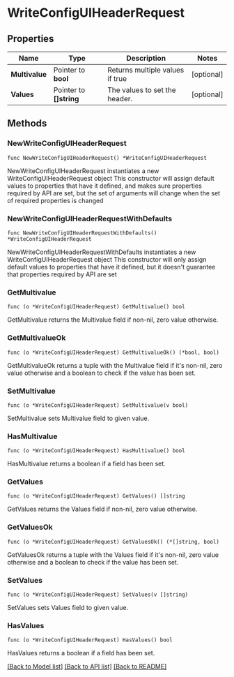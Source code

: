 # WriteConfigUIHeaderRequest


## Properties

Name | Type | Description | Notes
------------ | ------------- | ------------- | -------------
**Multivalue** | Pointer to **bool** | Returns multiple values if true | [optional] 
**Values** | Pointer to **[]string** | The values to set the header. | [optional] 



## Methods


### NewWriteConfigUIHeaderRequest

`func NewWriteConfigUIHeaderRequest() *WriteConfigUIHeaderRequest`

NewWriteConfigUIHeaderRequest instantiates a new WriteConfigUIHeaderRequest object
This constructor will assign default values to properties that have it defined,
and makes sure properties required by API are set, but the set of arguments
will change when the set of required properties is changed

### NewWriteConfigUIHeaderRequestWithDefaults

`func NewWriteConfigUIHeaderRequestWithDefaults() *WriteConfigUIHeaderRequest`

NewWriteConfigUIHeaderRequestWithDefaults instantiates a new WriteConfigUIHeaderRequest object
This constructor will only assign default values to properties that have it defined,
but it doesn't guarantee that properties required by API are set


### GetMultivalue

`func (o *WriteConfigUIHeaderRequest) GetMultivalue() bool`

GetMultivalue returns the Multivalue field if non-nil, zero value otherwise.

### GetMultivalueOk

`func (o *WriteConfigUIHeaderRequest) GetMultivalueOk() (*bool, bool)`

GetMultivalueOk returns a tuple with the Multivalue field if it's non-nil, zero value otherwise
and a boolean to check if the value has been set.

### SetMultivalue

`func (o *WriteConfigUIHeaderRequest) SetMultivalue(v bool)`

SetMultivalue sets Multivalue field to given value.


### HasMultivalue

`func (o *WriteConfigUIHeaderRequest) HasMultivalue() bool`

HasMultivalue returns a boolean if a field has been set.




### GetValues

`func (o *WriteConfigUIHeaderRequest) GetValues() []string`

GetValues returns the Values field if non-nil, zero value otherwise.

### GetValuesOk

`func (o *WriteConfigUIHeaderRequest) GetValuesOk() (*[]string, bool)`

GetValuesOk returns a tuple with the Values field if it's non-nil, zero value otherwise
and a boolean to check if the value has been set.

### SetValues

`func (o *WriteConfigUIHeaderRequest) SetValues(v []string)`

SetValues sets Values field to given value.


### HasValues

`func (o *WriteConfigUIHeaderRequest) HasValues() bool`

HasValues returns a boolean if a field has been set.









[[Back to Model list]](../README.md#documentation-for-models) [[Back to API list]](../README.md#documentation-for-api-endpoints) [[Back to README]](../README.md)


